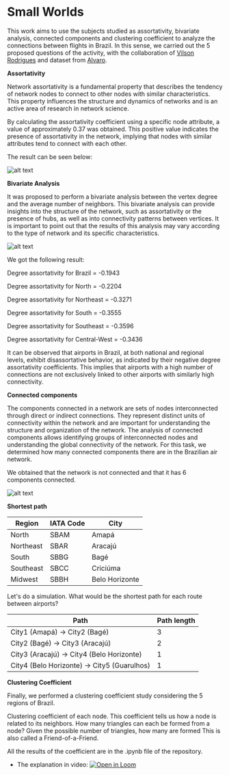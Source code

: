 # Small Worlds

This work aims to use the subjects studied as assortativity, bivariate analysis, connected components and clustering coefficient to analyze the connections between flights in Brazil. 
In this sense, we carried out the 5 proposed questions of the activity, with the collaboration of [Vilson Rodrigues](https://github.com/Vilsonrodrigues) and dataset from [Alvaro](https://github.com/alvarofpp/dataset-flights-brazil/tree/main/data).

**Assortativity**

Network assortativity is a fundamental property that describes the tendency of network nodes to connect to other nodes with similar characteristics. This property influences the structure and dynamics of networks and is an active area of research in network science.

By calculating the assortativity coefficient using a specific node attribute, a value of approximately 0.37 was obtained. This positive value indicates the presence of assortativity in the network, implying that nodes with similar attributes tend to connect with each other.

The result can be seen below:

![alt text](https://github.com/bfontes/network_fligths_brazil/blob/main/images/assortativity.png)

**Bivariate Analysis**

It was proposed to perform a bivariate analysis between the vertex degree and the average number of neighbors. This bivariate analysis can provide insights into the structure of the network, such as assortativity or the presence of hubs, as well as into connectivity patterns between vertices. It is important to point out that the results of this analysis may vary according to the type of network and its specific characteristics.

![alt text](https://github.com/bfontes/network_fligths_brazil/blob/main/images/bivariate.png)

We got the following result:

Degree assortativity for Brazil = -0.1943

Degree assortativity for North = -0.2204

Degree assortativity for Northeast = -0.3271

Degree assortativity for South = -0.3555

Degree assortativity for Southeast = -0.3596

Degree assortativity for Central-West = -0.3436

It can be observed that airports in Brazil, at both national and regional levels, exhibit disassortative behavior, as indicated by their negative degree assortativity coefficients. This implies that airports with a high number of connections are not exclusively linked to other airports with similarly high connectivity.

**Connected components**

The components connected in a network are sets of nodes interconnected through direct or indirect connections. They represent distinct units of connectivity within the network and are important for understanding the structure and organization of the network. The analysis of connected components allows identifying groups of interconnected nodes and understanding the global connectivity of the network. For this task, we determined how many connected components there are in the Brazilian air network.

We obtained that the network is not connected and that it has 6 components connected.

![alt text](https://github.com/bfontes/network_fligths_brazil/blob/main/images/components.png)

**Shortest path**

| Region	  | IATA Code | City           |
| --------  | --------- | ---------------|
| North 	  | SBAM  	  | Amapá       	 |
| Northeast | SBAR  	  | Aracajú        |
| South 	  | SBBG  	  | Bagé        	 |
| Southeast | SBCC  	  | Criciúma       |
| Midwest   | SBBH  	  | Belo Horizonte |

Let's do a simulation. What would be the shortest path for each route between airports?

| Path                                        | Path length |
|---------------------------------------------|-------------|
| City1 (Amapá) -> City2 (Bagé)               | 3           |
| City2 (Bagé) -> City3 (Aracajú)             | 2           |
| City3 (Aracajú) -> City4 (Belo Horizonte)   | 1           |
| City4 (Belo Horizonte) -> City5 (Guarulhos) | 1           |



**Clustering Coefficient**

Finally, we performed a clustering coefficient study considering the 5 regions of Brazil.

Clustering coefficient of each node. This coefficient tells us how a node is related to its neighbors.
How many triangles can each be formed from a node? Given the possible number of triangles, how many are formed
This is also called a Friend-of-a-Friend.

All the results of the coefficient are in the .ipynb file of the repository.

- The explanation in video: [![Open in Loom](https://img.shields.io/badge/-Video-83DA77?style=flat-square&logo=loom)](https://www.loom.com/share)

